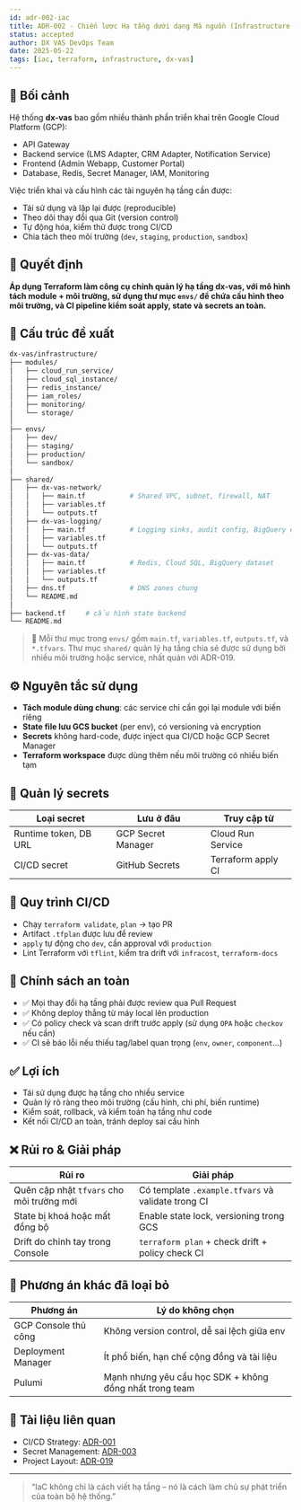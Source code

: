 ```yaml
---
id: adr-002-iac
title: ADR-002 - Chiến lược Hạ tầng dưới dạng Mã nguồn (Infrastructure as Code) cho hệ thống dx-vas
status: accepted
author: DX VAS DevOps Team
date: 2025-05-22
tags: [iac, terraform, infrastructure, dx-vas]
---
```


## 📌 Bối cảnh

Hệ thống **dx-vas** bao gồm nhiều thành phần triển khai trên Google Cloud Platform (GCP):

* API Gateway
* Backend service (LMS Adapter, CRM Adapter, Notification Service)
* Frontend (Admin Webapp, Customer Portal)
* Database, Redis, Secret Manager, IAM, Monitoring

Việc triển khai và cấu hình các tài nguyên hạ tầng cần được:

* Tái sử dụng và lặp lại được (reproducible)
* Theo dõi thay đổi qua Git (version control)
* Tự động hóa, kiểm thử được trong CI/CD
* Chia tách theo môi trường (`dev`, `staging`, `production`, `sandbox`)

## 🧠 Quyết định

**Áp dụng Terraform làm công cụ chính quản lý hạ tầng dx-vas, với mô hình tách module + môi trường, sử dụng thư mục `envs/` để chứa cấu hình theo môi trường, và CI pipeline kiểm soát apply, state và secrets an toàn.**

## 🧱 Cấu trúc đề xuất

```bash
dx-vas/infrastructure/
├── modules/
│   ├── cloud_run_service/
│   ├── cloud_sql_instance/
│   ├── redis_instance/
│   ├── iam_roles/
│   ├── monitoring/
│   └── storage/
│
├── envs/
│   ├── dev/
│   ├── staging/
│   ├── production/
│   └── sandbox/
│
├── shared/
│   ├── dx-vas-network/
│   │   ├── main.tf           # Shared VPC, subnet, firewall, NAT
│   │   ├── variables.tf
│   │   └── outputs.tf
│   ├── dx-vas-logging/
│   │   ├── main.tf           # Logging sinks, audit config, BigQuery export
│   │   ├── variables.tf
│   │   └── outputs.tf
│   ├── dx-vas-data/
│   │   ├── main.tf           # Redis, Cloud SQL, BigQuery dataset
│   │   ├── variables.tf
│   │   └── outputs.tf
│   ├── dns.tf                # DNS zones chung
│   └── README.md
│
├── backend.tf     # cấu hình state backend
└── README.md
```

> 🔁 Mỗi thư mục trong `envs/` gồm `main.tf`, `variables.tf`, `outputs.tf`, và `*.tfvars`. Thư mục `shared/` quản lý hạ tầng chia sẻ được sử dụng bởi nhiều môi trường hoặc service, nhất quán với ADR-019.

## ⚙️ Nguyên tắc sử dụng

* **Tách module dùng chung**: các service chỉ cần gọi lại module với biến riêng
* **State file lưu GCS bucket** (per env), có versioning và encryption
* **Secrets** không hard-code, được inject qua CI/CD hoặc GCP Secret Manager
* **Terraform workspace** được dùng thêm nếu môi trường có nhiều biến tạm

## 🔐 Quản lý secrets

| Loại secret           | Lưu ở đâu          | Truy cập từ        |
| --------------------- | ------------------ | ------------------ |
| Runtime token, DB URL | GCP Secret Manager | Cloud Run Service  |
| CI/CD secret          | GitHub Secrets     | Terraform apply CI |

## 🔄 Quy trình CI/CD

* Chạy `terraform validate`, `plan` → tạo PR
* Artifact `.tfplan` được lưu để review
* `apply` tự động cho `dev`, cần approval với `production`
* Lint Terraform với `tflint`, kiểm tra drift với `infracost`, `terraform-docs`

## 📌 Chính sách an toàn

* ✅ Mọi thay đổi hạ tầng phải được review qua Pull Request
* ✅ Không deploy thẳng từ máy local lên production
* ✅ Có policy check và scan drift trước apply (sử dụng `OPA` hoặc `checkov` nếu cần)
* ✅ CI sẽ báo lỗi nếu thiếu tag/label quan trọng (`env`, `owner`, `component`...)

## ✅ Lợi ích

* Tái sử dụng được hạ tầng cho nhiều service
* Quản lý rõ ràng theo môi trường (cấu hình, chi phí, biến runtime)
* Kiểm soát, rollback, và kiểm toán hạ tầng như code
* Kết nối CI/CD an toàn, tránh deploy sai cấu hình

## ❌ Rủi ro & Giải pháp

| Rủi ro                                    | Giải pháp                                          |
| ----------------------------------------- | -------------------------------------------------- |
| Quên cập nhật `tfvars` cho môi trường mới | Có template `.example.tfvars` và validate trong CI |
| State bị khoá hoặc mất đồng bộ            | Enable state lock, versioning trong GCS            |
| Drift do chỉnh tay trong Console          | `terraform plan` + check drift + policy check CI   |

## 🔄 Phương án khác đã loại bỏ

| Phương án            | Lý do không chọn                                        |
| -------------------- | ------------------------------------------------------- |
| GCP Console thủ công | Không version control, dễ sai lệch giữa env             |
| Deployment Manager   | Ít phổ biến, hạn chế cộng đồng và tài liệu              |
| Pulumi               | Mạnh nhưng yêu cầu học SDK + không đồng nhất trong team |

## 📎 Tài liệu liên quan

* CI/CD Strategy: [ADR-001](./adr-001-ci-cd.md)
* Secret Management: [ADR-003](./adr-003-secrets.md)
* Project Layout: [ADR-019](./adr-019-project-layout.md)

---

> “IaC không chỉ là cách viết hạ tầng – nó là cách làm chủ sự phát triển của toàn bộ hệ thống.”
